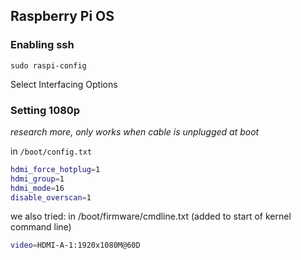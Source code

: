 
## Raspberry Pi OS


### Enabling ssh

`sudo raspi-config`

Select Interfacing Options


### Setting 1080p

*research more, only works when cable is unplugged at boot*

in `/boot/config.txt`
```sh
hdmi_force_hotplug=1
hdmi_group=1
hdmi_mode=16
disable_overscan=1
```

we also tried:
in /boot/firmware/cmdline.txt (added to start of kernel command line)
```sh
video=HDMI-A-1:1920x1080M@60D
```
